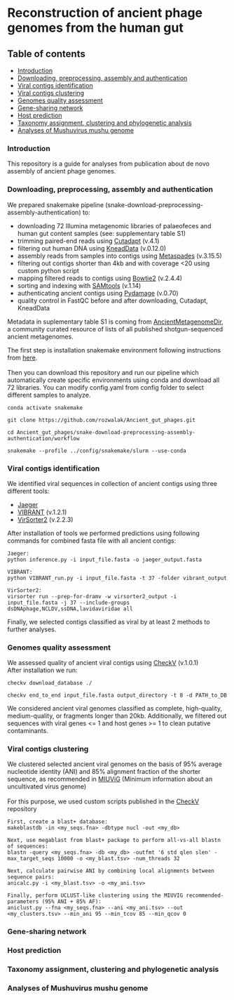 # Reconstruction of ancient phage genomes from the human gut

## Table of contents
- [Introduction](#introduction)
- [Downloading, preprocessing, assembly and authentication](#downloading-preprocessing-assembly-and-authentication)
- [Viral contigs identification](#viral-contigs-identification)
- [Viral contigs clustering](#viral-contigs-clustering)
- [Genomes quality assessment](#genomes-quality-assessment)
- [Gene-sharing network](#gene-sharing-network)
- [Host prediction](#host-prediction)
- [Taxonomy assignment, clustering and phylogenetic analysis](#taxonomy-assignment-clustering-and-phylogenetic-analysis)
- [Analyses of Mushuvirus mushu genome](#analyses-of-mushuvirus-mushu-genome)

### Introduction
This repository is a guide for analyses from publication about de novo assembly of ancient phage genomes.

### Downloading, preprocessing, assembly and authentication
We prepared snakemake pipeline (snake-download-preprocessing-assembly-authentication) to:
- downloading 72 Illumina metagenomic libraries of palaeofeces and human gut content samples (see: supplementary table S1)
- trimming paired-end reads using [Cutadapt](https://github.com/marcelm/cutadapt) (v.4.1)
- filtering out human DNA using [KneadData](https://github.com/biobakery/kneaddata) (v.0.12.0)
- assembly reads from samples into contigs using [Metaspades](https://github.com/ablab/spades) (v.3.15.5)
- filtering out contigs shorter than 4kb and with coverage <20 using custom python script
- mapping filtered reads to contigs using [Bowtie2](https://github.com/BenLangmead/bowtie2) (v.2.4.4)
- sorting and indexing with [SAMtools](https://github.com/samtools/samtools) (v.1.14)
- authenticating ancient contigs using [Pydamage](https://github.com/maxibor/pydamage) (v.0.70)
- quality control in FastQC before and after downloading, Cutadapt, KneadData


Metadata in suplementary table S1 is coming from [AncientMetagenomeDir](https://github.com/SPAAM-community/AncientMetagenomeDir), a community curated resource of lists of all published shotgun-sequenced ancient metagenomes.

The first step is installation snakemake environment following instructions from [here](https://snakemake.readthedocs.io/en/stable/getting_started/installation.html).<br>  
Then you can download this repository and run our pipeline which automatically create specific environments using conda and download all 72 libraries. 
You can modify config.yaml from config folder to select different samples to analyze. 
<br>  

```
conda activate snakemake

git clone https://github.com/rozwalak/Ancient_gut_phages.git

cd Ancient_gut_phages/snake-download-preprocessing-assembly-authentication/workflow

snakemake --profile ../config/snakemake/slurm --use-conda 
```

### Viral contigs identification
We identified viral sequences in collection of ancient contigs using three different tools:
- [Jaeger](https://github.com/Yasas1994/Jaeger)
- [VIBRANT](https://github.com/AnantharamanLab/VIBRANT) (v.1.2.1)
- [VirSorter2](https://github.com/jiarong/VirSorter2) (v.2.2.3)

After installation of tools we performed predictions using following commands for combined fasta file with all ancient contigs:

```
Jaeger:
python inference.py -i input_file.fasta -o jaeger_output.fasta

VIBRANT:
python VIBRANT_run.py -i input_file.fasta -t 37 -folder vibrant_output

VirSorter2:
virsorter run --prep-for-dramv -w virsorter2_output -i input_file.fasta -j 37 --include-groups dsDNAphage,NCLDV,ssDNA,lavidaviridae all
```
Finally, we selected contigs classified as viral by at least 2 methods to further analyses.
### Genomes quality assessment

We assessed quality of ancient viral contigs using [CheckV](https://bitbucket.org/berkeleylab/checkv/src/master/) (v.1.0.1) <br>
After installation we run:
```
checkv download_database ./

checkv end_to_end input_file.fasta output_directory -t 8 -d PATH_to_DB
```
We considered ancient viral genomes classified as complete, high-quality, medium-quality, or fragments longer than 20kb. Additionally, we filtered out sequences with viral genes <= 1 and host genes >= 1 to clean putative contaminants. 
### Viral contigs clustering
We clustered selected ancient viral genomes on the basis of 95% average nucleotide identity (ANI) and 85% alignment fraction of the shorter sequence, as recommended in [MIUViG](https://www.nature.com/articles/nbt.4306) (Minimum information about an uncultivated virus genome)
<br>
<br>
For this purpose, we used custom scripts published in the [CheckV](https://bitbucket.org/berkeleylab/checkv/src/master/scripts/) repository
<br>
```
First, create a blast+ database:
makeblastdb -in <my_seqs.fna> -dbtype nucl -out <my_db>

Next, use megablast from blast+ package to perform all-vs-all blastn of sequences:
blastn -query <my_seqs.fna> -db <my_db> -outfmt '6 std qlen slen' -max_target_seqs 10000 -o <my_blast.tsv> -num_threads 32

Next, calculate pairwise ANI by combining local alignments between sequence pairs:
anicalc.py -i <my_blast.tsv> -o <my_ani.tsv>

Finally, perform UCLUST-like clustering using the MIUVIG recommended-parameters (95% ANI + 85% AF):
aniclust.py --fna <my_seqs.fna> --ani <my_ani.tsv> --out <my_clusters.tsv> --min_ani 95 --min_tcov 85 --min_qcov 0
```

### Gene-sharing network

### Host prediction

### Taxonomy assignment, clustering and phylogenetic analysis

### Analyses of Mushuvirus mushu genome
